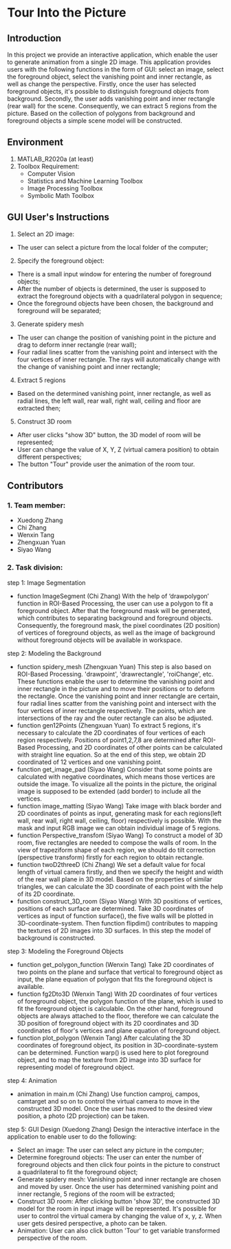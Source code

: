 # Tour Into the Picture ###

## Introduction
In this project we provide an interactive application, which enable the user to generate animation from a single 2D image. This application provides users with the following functions in the form of GUI: select an image, select the foreground object, select the vanishing point and inner rectangle, as well as change the perspective.
Firstly, once the user has selected foreground objects, it's possible to distinguish foreground objects from background. Secondly, the user adds vanishing point and inner rectangle (rear wall) for the scene. Consequently, we can extract 5 regions from the picture. Based on the collection of polygons from background and foreground objects a simple scene model will be constructed. 

## Environment

1. MATLAB_R2020a (at least)
2. Toolbox Requirement:
    - Computer Vision
    - Statistics and Machine Learning Toolbox 
    - Image Processing Toolbox
    - Symbolic Math Toolbox

## GUI User's Instructions
1. Select an 2D image: 
- The user can select a picture from the local folder of the computer;
2. Specify the foreground object:
- There is a small input window for entering the number of foreground objects;
- After the number of objects is determined, the user is supposed to extract the foreground objects with a quadrilateral polygon in sequence;
- Once the foreground objects have been chosen, the background and foreground will be separated;
3. Generate spidery mesh
- The user can change the position of vanishing point in the picture and drag to deform inner rectangle (rear wall);
- Four radial lines scatter from the vanishing point and intersect with the four vertices of inner rectangle. The rays will automatically change with the change of vanishing point and inner rectangle;
4. Extract 5 regions
- Based on the determined vanishing point, inner rectangle, as well as radial lines, the left wall, rear wall, right wall, ceiling and floor are extracted then;
5. Construct 3D room
- After user clicks "show 3D" button, the 3D model of room will be represented;
- User can change the value of X, Y, Z (virtual camera position) to obtain different perspectives;
- The button "Tour" provide user the animation of the room tour.

## Contributors
### 1. Team member:
- Xuedong Zhang
- Chi Zhang
- Wenxin Tang
- Zhengxuan Yuan
- Siyao Wang


### 2. Task division:

step 1: Image Segmentation
- function ImageSegment (Chi Zhang)
With the help of ‘drawpolygon’ function in ROI-Based Processing, the user can use a polygon to fit a foreground object. After that the foreground mask will be generated, which contributes to separating background and foreground objects. Consequently, the foreground mask, the pixel coordinates (2D position) of vertices of foreground objects, as well as the image of background without foreground objects will be available in workspace.

step 2: Modeling the Background
- function spidery_mesh (Zhengxuan Yuan)
This step is also based on ROI-Based Processing. 'drawpoint', 'drawrectangle', 'roiChange', etc. These functions enable the user to determine the vanishing point and inner rectangle in the picture and to move their positions or to deform the rectangle. Once the vanishing point and inner rectangle are certain, four radial lines scatter from the vanishing point and intersect with the four vertices of inner rectangle respectively. The points, which are intersections of the ray and the outer rectangle can also be adjusted.
- function gen12Points (Zhengxuan Yuan)
To extract 5 regions, it's necessary to calculate the 2D coordinates of four vertices of each region respectively. Positions of point1,2,7,8 are determined after ROI-Based Processing, and 2D coordinates of other points can be calculated with straight line equation. So at the end of this step, we obtain 2D coordinated of 12 vertices and one vanishing point.
- function get_image_pad (Siyao Wang)
Consider that some points are calculated with negative coordinates, which means those vertices are outside the image. To visualize all the points in the picture, the original image is supposed to be extended (add border) to include all the vertices. 
- function image_matting (Siyao Wang)
Take image with black border and 2D coordinates of points as input, generating mask for each regions(left wall, rear wall, right wall, ceiling, floor) respectively is possible. With the mask and input RGB image we can obtain individual image of 5 regions.
- function Perspective_transfom (Siyao Wang)
To construct a model of 3D room, five rectangles are needed to compose the walls of room. In the view of trapeziform shape of each region, we should do tilt correction (perspective transform) firstly for each region to obtain rectangle.
- function twoD2threeD (Chi Zhang)
We set a default value for focal length of virtual camera firstly, and then we specify the height and width of the rear wall plane in 3D model. Based on the properties of similar triangles, we can calculate the 3D coordinate of each point with the help of its 2D coordinate.
- function construct_3D_room (Siyao Wang)
With 3D positions of vertices, positions of each surface are determined. Take 3D coordinates of vertices as input of function surface(), the five walls will be plotted in 3D-coordinate-system. Then function flipdim() contributes to mapping the textures of 2D images into 3D surfaces. In this step the model of background is constructed.

step 3: Modeling the Foreground Objects
- function get_polygon_function (Wenxin Tang)
Take 2D coordinates of two points on the plane and surface that vertical to foreground object as input, the plane equation of polygon that fits the foreground object is available.
- function fg2Dto3D (Wenxin Tang)
With 2D coordinates of four vertices of foreground object, the polygon function of the plane, which is used to fit the foreground object is calculable. On the other hand, foreground objects are always attached to the floor, therefore we can calculate the 3D position of foreground object with its 2D coordinates and 3D coordinates of floor's vertices and plane equation of foreground object.
- function plot_polygon (Wenxin Tang)
After calculating the 3D coordinates of foreground object, its position in 3D-coordinate-system can be determined. Function warp() is used here to plot foreground object, and to map the texture from 2D image into 3D surface for representing model of foreground object.

step 4: Animation
- animation in main.m (Chi Zhang)
Use function camproj, campos, camtarget and so on to control the virtual camera to move in the constructed 3D model. Once the user has moved to the desired view position, a photo (2D projection) can be taken.

step 5: GUI Design
(Xuedong Zhang)
Design the interactive interface in the application to enable user to do the following:
- Select an image: The user can select any picture in the computer;
- Determine foreground objects: The user can enter the number of foreground objects and then click four points in the picture to construct a quadrilateral to fit the foreground object; 
- Generate spidery mesh: Vanishing point and inner rectangle are chosen and moved by user. Once the user has determined vanishing point and inner rectangle, 5 regions of the room will be extracted;
- Construct 3D room: After clicking button 'show 3D', the constructed 3D model for the room in input image will be represented. It's possible for user to control the virtual camera by changing the value of x, y, z. When user gets desired perspective, a photo can be taken.
- Animation: User can also click button 'Tour' to get variable transformed perspective of the room.
